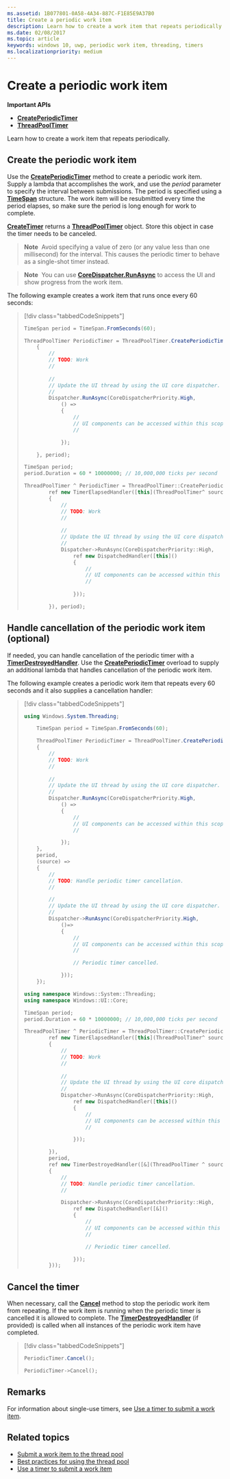 ```yaml
---
ms.assetid: 1B077801-0A58-4A34-887C-F1E85E9A37B0
title: Create a periodic work item
description: Learn how to create a work item that repeats periodically using the CreatePeriodicTimer method of the Universal Windows Platform (UWP) ThreadPoolTimer API.
ms.date: 02/08/2017
ms.topic: article
keywords: windows 10, uwp, periodic work item, threading, timers
ms.localizationpriority: medium
---
```

# Create a periodic work item


<b>Important APIs</b>

-   [**CreatePeriodicTimer**](/uwp/api/windows.system.threading.threadpooltimer.createperiodictimer)
-   [**ThreadPoolTimer**](/uwp/api/Windows.System.Threading.ThreadPoolTimer)

Learn how to create a work item that repeats periodically.

## Create the periodic work item

Use the [**CreatePeriodicTimer**](/uwp/api/windows.system.threading.threadpooltimer.createperiodictimer) method to create a periodic work item. Supply a lambda that accomplishes the work, and use the *period* parameter to specify the interval between submissions. The period is specified using a [**TimeSpan**](/uwp/api/Windows.Foundation.TimeSpan) structure. The work item will be resubmitted every time the period elapses, so make sure the period is long enough for work to complete.

[**CreateTimer**](/uwp/api/windows.system.threading.threadpooltimer.createtimer) returns a [**ThreadPoolTimer**](/uwp/api/Windows.System.Threading.ThreadPoolTimer) object. Store this object in case the timer needs to be canceled.

> **Note**  Avoid specifying a value of zero (or any value less than one millisecond) for the interval. This causes the periodic timer to behave as a single-shot timer instead.

> **Note**  You can use [**CoreDispatcher.RunAsync**](/uwp/api/windows.ui.core.coredispatcher.runasync) to access the UI and show progress from the work item.

The following example creates a work item that runs once every 60 seconds:

> [!div class="tabbedCodeSnippets"]
> ```csharp
> TimeSpan period = TimeSpan.FromSeconds(60);
>
> ThreadPoolTimer PeriodicTimer = ThreadPoolTimer.CreatePeriodicTimer((source) =>
>     {
>         //
>         // TODO: Work
>         //
>         
>         //
>         // Update the UI thread by using the UI core dispatcher.
>         //
>         Dispatcher.RunAsync(CoreDispatcherPriority.High,
>             () =>
>             {
>                 //
>                 // UI components can be accessed within this scope.
>                 //
>
>             });
>
>     }, period);
> ```
> ``` cpp
> TimeSpan period;
> period.Duration = 60 * 10000000; // 10,000,000 ticks per second
>
> ThreadPoolTimer ^ PeriodicTimer = ThreadPoolTimer::CreatePeriodicTimer(
>         ref new TimerElapsedHandler([this](ThreadPoolTimer^ source)
>         {
>             //
>             // TODO: Work
>             //
>             
>             //
>             // Update the UI thread by using the UI core dispatcher.
>             //
>             Dispatcher->RunAsync(CoreDispatcherPriority::High,
>                 ref new DispatchedHandler([this]()
>                 {
>                     //
>                     // UI components can be accessed within this scope.
>                     //
>                         
>                 }));
>
>         }), period);
> ```

## Handle cancellation of the periodic work item (optional)

If needed, you can handle cancellation of the periodic timer with a [**TimerDestroyedHandler**](/uwp/api/windows.system.threading.timerdestroyedhandler). Use the [**CreatePeriodicTimer**](/uwp/api/windows.system.threading.threadpooltimer.createperiodictimer) overload to supply an additional lambda that handles cancellation of the periodic work item.

The following example creates a periodic work item that repeats every 60 seconds and it also supplies a cancellation handler:

> [!div class="tabbedCodeSnippets"]
> ``` csharp
> using Windows.System.Threading;
>
>     TimeSpan period = TimeSpan.FromSeconds(60);
>
>     ThreadPoolTimer PeriodicTimer = ThreadPoolTimer.CreatePeriodicTimer((source) =>
>     {
>         //
>         // TODO: Work
>         //
>         
>         //
>         // Update the UI thread by using the UI core dispatcher.
>         //
>         Dispatcher.RunAsync(CoreDispatcherPriority.High,
>             () =>
>             {
>                 //
>                 // UI components can be accessed within this scope.
>                 //
>
>             });
>     },
>     period,
>     (source) =>
>     {
>         //
>         // TODO: Handle periodic timer cancellation.
>         //
>
>         //
>         // Update the UI thread by using the UI core dispatcher.
>         //
>         Dispatcher->RunAsync(CoreDispatcherPriority.High,
>             ()=>
>             {
>                 //
>                 // UI components can be accessed within this scope.
>                 //                 
>
>                 // Periodic timer cancelled.
>
>             }));
>     });
> ```
> ``` cpp
> using namespace Windows::System::Threading;
> using namespace Windows::UI::Core;
>
> TimeSpan period;
> period.Duration = 60 * 10000000; // 10,000,000 ticks per second
>
> ThreadPoolTimer ^ PeriodicTimer = ThreadPoolTimer::CreatePeriodicTimer(
>         ref new TimerElapsedHandler([this](ThreadPoolTimer^ source)
>         {
>             //
>             // TODO: Work
>             //
>                 
>             //
>             // Update the UI thread by using the UI core dispatcher.
>             //
>             Dispatcher->RunAsync(CoreDispatcherPriority::High,
>                 ref new DispatchedHandler([this]()
>                 {
>                     //
>                     // UI components can be accessed within this scope.
>                     //
>
>                 }));
>
>         }),
>         period,
>         ref new TimerDestroyedHandler([&](ThreadPoolTimer ^ source)
>         {
>             //
>             // TODO: Handle periodic timer cancellation.
>             //
>
>             Dispatcher->RunAsync(CoreDispatcherPriority::High,
>                 ref new DispatchedHandler([&]()
>                 {
>                     //
>                     // UI components can be accessed within this scope.
>                     //
>
>                     // Periodic timer cancelled.
>
>                 }));
>         }));
> ```

## Cancel the timer

When necessary, call the [**Cancel**](/uwp/api/windows.system.threading.threadpooltimer.cancel) method to stop the periodic work item from repeating. If the work item is running when the periodic timer is cancelled it is allowed to complete. The [**TimerDestroyedHandler**](/uwp/api/windows.system.threading.timerdestroyedhandler) (if provided) is called when all instances of the periodic work item have completed.

> [!div class="tabbedCodeSnippets"]
> ``` csharp
> PeriodicTimer.Cancel();
> ```
> ``` cpp
> PeriodicTimer->Cancel();
> ```

## Remarks

For information about single-use timers, see [Use a timer to submit a work item](use-a-timer-to-submit-a-work-item.md).

## Related topics

* [Submit a work item to the thread pool](submit-a-work-item-to-the-thread-pool.md)
* [Best practices for using the thread pool](best-practices-for-using-the-thread-pool.md)
* [Use a timer to submit a work item](use-a-timer-to-submit-a-work-item.md)
 
